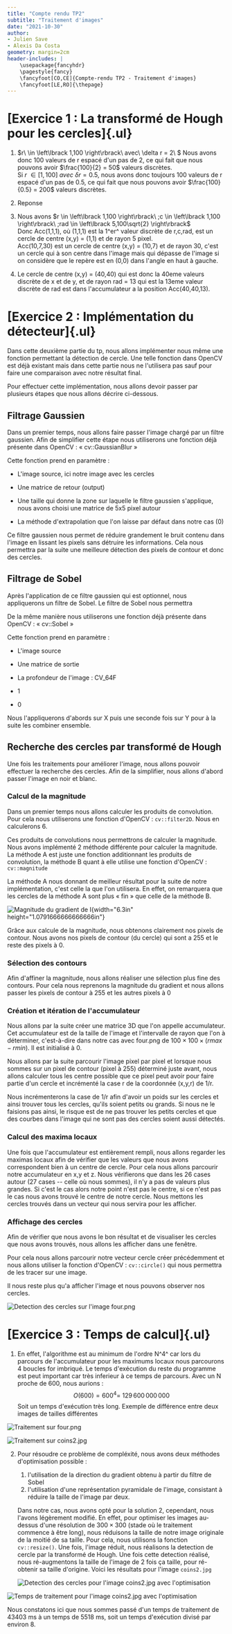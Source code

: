 ```yaml
---
title: "Compte rendu TP2"
subtitle: "Traitement d'images"
date: "2021-10-30"
author:
- Julien Save
- Alexis Da Costa
geometry: margin=2cm
header-includes: |
    \usepackage{fancyhdr}
    \pagestyle{fancy}
    \fancyfoot[CO,CE]{Compte-rendu TP2 - Traitement d'images}
    \fancyfoot[LE,RO]{\thepage}
---
```


# [Exercice 1 : La transformé de Hough pour les cercles]{.ul}

1.  $r\  \in \left\lbrack 1,100 \right\rbrack\ avec\ \delta r = 2\ $
   Nous avons donc 100 valeurs de r espacé d'un pas de 2, ce qui fait que
   nous pouvons avoir $\frac{100}{2} = 50$ valeurs discrètes.\
   Si $r\  \in \left\lbrack 1,100 \right\rbrack\ avec\ \delta r = 0.5$, nous avons donc toujours 100 valeurs de r espacé d'un pas de 0.5, ce qui
   fait que nous pouvons avoir $\frac{100}{0.5} = 200$ valeurs discrètes.

2. Reponse

3. Nous avons $r \in \left\lbrack 1,100 \right\rbrack\ ;c \in \left\lbrack 1,100 \right\rbrack\ ;rad \in \left\lbrack 5,100\sqrt{2} \right\rbrack$ \
   Donc Acc(1,1,1), où (1,1,1) est la 1^er^ valeur discrète de r,c,rad, est
   un cercle de centre (x,y) = (1,1) et de rayon 5 pixel.\
   Acc(10,7,30) est un cercle de centre (x,y) = (10,7) et de rayon 30,
   c'est un cercle qui à son centre dans l'image mais qui dépasse de
   l'image si on considère que le repère est en (0,0) dans l'angle en haut
   à gauche.

4. Le cercle de centre (x,y) = (40,40) qui est donc la 40eme valeurs
   discrète de x et de y, et de rayon rad = 13 qui est la 13eme valeur
   discrète de rad est dans l'accumulateur a la position Acc(40,40,13).

# [Exercice 2 : Implémentation du détecteur]{.ul}

Dans cette deuxième partie du tp, nous allons implémenter nous même une
fonction permettant la détection de cercle. Une telle fonction dans
OpenCV est déjà existant mais dans cette partie nous ne l'utilisera pas
sauf pour faire une comparaison avec notre résultat final.

Pour effectuer cette implémentation, nous allons devoir passer par
plusieurs étapes que nous allons décrire ci-dessous.

## Filtrage Gaussien 

Dans un premier temps, nous allons faire passer l'image chargé par un
filtre gaussien. Afin de simplifier cette étape nous utiliserons une
fonction déjà présente dans OpenCV : « cv::GaussianBlur »

Cette fonction prend en paramètre :

-   L'image source, ici notre image avec les cercles

-   Une matrice de retour (output)

-   Une taille qui donne la zone sur laquelle le filtre gaussien
    s'applique, nous avons choisi une matrice de 5x5 pixel autour

-   La méthode d'extrapolation que l'on laisse par défaut dans notre
    cas (0)

Ce filtre gaussien nous permet de réduire grandement le bruit contenu
dans l'image en lissant les pixels sans détruire les informations. Cela
nous permettra par la suite une meilleure détection des pixels de
contour et donc des cercles.

## Filtrage de Sobel 

Après l'application de ce filtre gaussien qui est optionnel, nous
appliquerons un filtre de Sobel. Le filtre de Sobel nous permettra

De la même manière nous utiliserons une fonction déjà présente dans
OpenCV : « cv::Sobel »

Cette fonction prend en paramètre :

-   L'image source

-   Une matrice de sortie

-   La profondeur de l'image : CV_64F

-   1

-   0

Nous l'appliquerons d'abords sur X puis une seconde fois sur Y pour à la
suite les combiner ensemble.

## Recherche des cercles par transformé de Hough 

Une fois les traitements pour améliorer l'image, nous allons pouvoir
effectuer la recherche des cercles. Afin de la simplifier, nous allons
d'abord passer l'image en noir et blanc.

### Calcul de la magnitude 

Dans un premier temps nous allons calculer les produits de convolution.
Pour cela nous utiliserons une fonction d'OpenCV : ```cv::filter2D```.
Nous en calculerons 6.

Ces produits de convolutions nous permettrons de calculer la magnitude.
Nous avons implémenté 2 méthode différente pour calculer la magnitude.
La méthode A est juste une fonction additionnant les produits de
convolution, la méthode B quant à elle utilise une fonction d'OpenCV :
```cv::magnitude```

La méthode A nous donnant de meilleur résultat pour la suite de notre
implémentation, c'est celle la que l'on utilisera. En effet, on
remarquera que les cercles de la méthode A sont plus « fin » que celle
de la méthode B.

![Magnitude du gradient de I](assets/fig-1.png){width="6.3in" height="1.0791666666666666in"}

Grâce aux calcule de la magnitude, nous obtenons clairement nos pixels
de contour. Nous avons nos pixels de contour (du cercle) qui sont a 255
et le reste des pixels à 0.

### Sélection des contours 

Afin d'affiner la magnitude, nous allons réaliser une sélection plus
fine des contours. Pour cela nous reprenons la magnitude du gradient et
nous allons passer les pixels de contour à 255 et les autres pixels à 0

### Création et itération de l'accumulateur 

Nous allons par la suite créer une matrice 3D que l'on appelle
accumulateur. Cet accumulateur est de la taille de l'image et
l'intervalle de rayon que l'on à déterminer, c'est-à-dire dans notre cas
avec four.png de $100\times100\times(rmax - rmin)$. Il est initialisé à 0.

Nous allons par la suite parcourir l'image pixel par pixel et lorsque
nous sommes sur un pixel de contour (pixel à 255) déterminé juste avant,
nous allons calculer tous les centre possible que ce pixel peut avoir
pour faire partie d'un cercle et incrémenté la case r de la coordonnée
(x,y,r) de 1/r.

Nous incrémenterons la case de 1/r afin d'avoir un poids sur les cercles
et ainsi trouver tous les cercles, qu'ils soient petits ou grands. Si
nous ne le faisions pas ainsi, le risque est de ne pas trouver les
petits cercles et que des courbes dans l'image qui ne sont pas des
cercles soient aussi détectés.

### Calcul des maxima locaux 

Une fois que l'accumulateur est entièrement rempli, nous allons regarder
les maximas locaux afin de vérifier que les valeurs que nous avons
correspondent bien à un centre de cercle. Pour cela nous allons
parcourir notre accumulateur en x,y et z. Nous vérifierons que dans les
26 cases autour (27 cases -- celle où nous sommes), il n'y a pas de
valeurs plus grandes. Si c'est le cas alors notre point n'est pas le
centre, si ce n'est pas le cas nous avons trouvé le centre de notre
cercle. Nous mettons les cercles trouvés dans un vecteur qui nous
servira pour les afficher.

### Affichage des cercles 

Afin de vérifier que nous avons le bon résultat et de visualiser les
cercles que nous avons trouvés, nous allons les afficher dans une
fenêtre.

Pour cela nous allons parcourir notre vecteur cercle créer précédemment
et nous allons utiliser la fonction d'OpenCV : ```cv::circle()``` qui nous
permettra de les tracer sur une image.

Il nous reste plus qu'a afficher l'image et nous pouvons observer nos
cercles.

![Detection des cercles sur l'image four.png](/Users/alexiscosta/dev/Hough-Cercle-Detection/doc/assets/fig-2.png)

# [Exercice 3 : Temps de calcul]{.ul} 

1. En effet, l'algorithme est au minimum de l'ordre N^4^ car lors du
   parcours de l'accumulateur pour les maximums locaux nous parcourons
   4 boucles for imbriqué. Le temps d'exécution du reste du programme
   est peut important car très inferieur à ce temps de parcours.
   Avec un N proche de 600, nous aurions :
   $$O\left( 600 \right) = 600^{4} = \ 129\, 600\, 000\, 000$$
   Soit un temps d'exécution très long.
   Exemple de différence entre deux images de tailles différentes

![Traitement sur four.png](/Users/alexiscosta/dev/Hough-Cercle-Detection/doc/assets/fig-3.png)

![Traitement sur coins2.jpg](/Users/alexiscosta/dev/Hough-Cercle-Detection/doc/assets/fig-4.png)

2. Pour résoudre ce problème de compléxité, nous avons deux méthodes d'optimisation possible : 

   1. l'utilisation de la direction du gradient obtenu à partir du filtre de Sobel
   2. l'utilisation d'une représentation pyramidale de l'image, consistant à réduire la taille de l'image par deux. 

   Dans notre cas, nous avons opté pour la solution 2, cependant, nous l'avons légèrement modifié. En effet, pour optimiser les images au-dessus d'une résolution de $300 \times 300$ (stade où le traitement commence à être long), nous réduisons la taille de notre image originale de la moitié de sa taille. Pour cela, nous utilisons la fonction ```cv::resize()```. Une fois, l'image réduit, nous réalisons la detection de cercle par la transformé de Hough. Une fois cette detection réalisé, nous ré-augmentons la taille de l'image de 2 fois ça taille, pour ré-obtenir sa taille d'origine. 
   Voici les résultats pour l'image ```coins2.jpg```

   ![Detection des cercles pour l'image coins2.jpg avec l'optimisation](/Users/alexiscosta/dev/Hough-Cercle-Detection/doc/assets/fig-5.png)



![Temps de traitement pour l'image coins2.jpg avec l'optimisation](/Users/alexiscosta/dev/Hough-Cercle-Detection/doc/assets/fig-6.png)



Nous constatons ici que nous sommes passé d'un temps de traitement de $43403 \text{ ms}$ à un temps de $5518 \text{ ms}$, soit un temps d'exécution divisé par environ $8$. 
